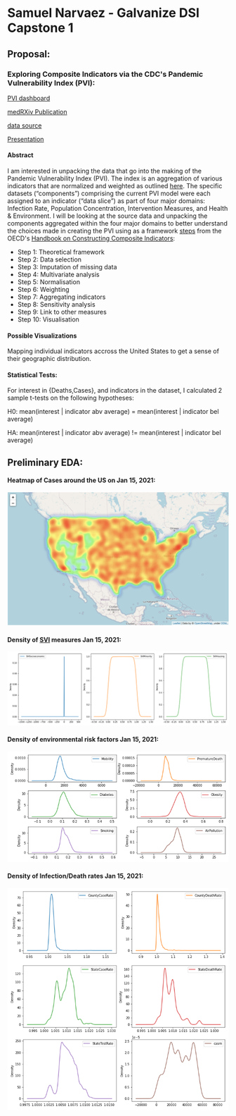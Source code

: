 # Samuel Narvaez - Galvanize DSI Capstone 1

## Proposal:
### Exploring Composite Indicators via the CDC's Pandemic Vulnerability Index (PVI):
  [PVI dashboard](https://covid.cdc.gov/covid-data-tracker/#pandemic-vulnerability-index)
  
  [medRXiv Publication](https://www.medrxiv.org/content/10.1101/2020.08.10.20169649v3.full-text)

  [data source](https://github.com/COVID19PVI/data)
  
  [Presentation](https://www.canva.com/design/DAEXFgPik-0/tdeYa0bxB41Uo1HwWmtPOQ/view?utm_content=DAEXFgPik-0&utm_campaign=designshare&utm_medium=link&utm_source=publishsharelink)
#### Abstract
I am interested in unpacking the data that go into the making of the Pandemic Vulnerability Index (PVI). The index is an aggregation of various indicators that are normalized and weighted as outlined [here](https://www.niehs.nih.gov/research/programs/coronavirus/covid19pvi/details/). The specific datasets (“components”) comprising the current PVI model were each assigned to an indicator (“data slice”) as part of four major domains: Infection Rate, Population Concentration, Intervention Measures, and Health & Environment. I will be looking at the source data and unpacking the components aggregated within the four major domains to better understand the choices made in creating the PVI using as a framework [steps](https://composite-indicators.jrc.ec.europa.eu/?q=10-step-guide) from the OECD's [Handbook on Constructing Composite Indicators](http://www.oecd.org/sdd/42495745.pdf):
* Step 1: Theoretical framework
* Step 2: Data selection
* Step 3: Imputation of missing data
* Step 4: Multivariate analysis
* Step 5: Normalisation
* Step 6: Weighting
* Step 7: Aggregating indicators
* Step 8: Sensitivity analysis
* Step 9: Link to other measures
* Step 10: Visualisation
#### Possible Visualizations
Mapping individual indicators accross the United States to get a sense of their geographic distribution.
#### Statistical Tests:
For interest in {Deaths,Cases}, and indicators in the dataset, I calculated 2 sample t-tests on the following hypotheses:

H0: mean(interest | indicator abv average) = mean(interest | indicator bel average)

HA: mean(interest | indicator abv average) != mean(interest | indicator bel average)

## Preliminary EDA:
#### Heatmap of Cases around the US on Jan 15, 2021:
![](media/CasesHeatmap.png)
#### Density of [SVI](https://www.atsdr.cdc.gov/placeandhealth/svi/index.html) measures Jan 15, 2021:
![](media/SVImeasures.png)
#### Density of environmental risk factors Jan 15, 2021:
![](media/environment.png)
#### Density of Infection/Death rates Jan 15, 2021:
![](media/rates.png)

